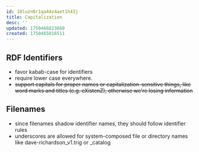 ```yaml
---
id: 18luzn0r1qa44z4aet1h43j
title: Capitalization
desc: ''
updated: 1750466823660
created: 1750465016511
---
```


## RDF Identifiers

- favor kabab-case for identifiers
- require lower case everywhere. 
- ~~support capitals for proper names or capitalization-sensitive things, like word marks and titles (e.g. eXistenZ), otherwise we're losing information~~

## Filenames

- since filenames shadow identifier names, they should follow identifier rules
- underscores are allowed for system-composed file or directory names like dave-richardson_v1.trig or _catalog